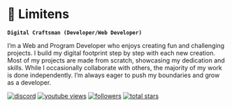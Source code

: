 # 👋 Limitens

**`Digital Craftsman (Developer/Web Developer)`**

I’m a Web and Program Developer who enjoys creating fun and challenging projects. I build my digital footprint step by step with each new creation. Most of my projects are made from scratch, showcasing my dedication and skills. While I occasionally collaborate with others, the majority of my work is done independently. I’m always eager to push my boundaries and grow as a developer.

   <p align="left">
      <a href="">
         <img alt="discord" title="Message Me On Discord" src="https://custom-icon-badges.demolab.com/foundations/icons/inbox-16&label=Add Me On Discord&logoColor=white&style=for-the-badge"/></a> 
      <a href="https://www.youtube.com/c/fknight">
         <img alt="youtube views" title="YouTube views" src="https://custom-icon-badges.demolab.com/youtube/channel/views/UC2WHjPDvbE6O328n17ZGcfg?color=%23E1AD0E&logo=eye&logoColor=white&style=for-the-badge&labelColor=C79600"/></a> 
      <a href="https://github.com/ForrestKnight?tab=followers">
         <img alt="followers" title="Follow me on Github" src="https://custom-icon-badges.demolab.com/github/followers/ForrestKnight?color=236ad3&labelColor=1155ba&style=for-the-badge&logo=person-add&label=Follow&logoColor=white"/></a>
      <a href="https://github.com/ForrestKnight?tab=repositories&sort=stargazers">
         <img alt="total stars" title="Total stars on GitHub" src="https://custom-icon-badges.demolab.com/github/stars/ForrestKnight?color=55960c&style=for-the-badge&labelColor=488207&logo=star"/></a>
   </p>

